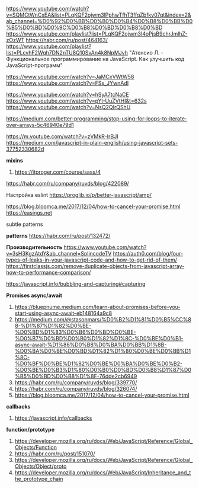 https://www.youtube.com/watch?v=SQMCtWnCxEA&list=PLqKQF2ojwm3lPphwTfhT3ffqZbfkv07qt&index=2&ab_channel=%D0%92%D0%BB%D0%B0%D0%B4%D0%B8%D0%BB%D0%B5%D0%BD%D0%9C%D0%B8%D0%BD%D0%B8%D0%BD
https://www.youtube.com/playlist?list=PLqKQF2ojwm3l4oPjsB9chrJmlhZ-zOzWT
https://habr.com/ru/post/464163/
https://www.youtube.com/playlist?list=PLcvhF2Wqh7DN2nTU8Q10SvAn4k8NpMJvh
"Атенсио Л. - Функциональное программирование на JavaScript. Как улучшить код JavaScript-программ"

https://www.youtube.com/watch?v=JaMCxVWtW58
https://www.youtube.com/watch?v=FSs_JYwnAdI

https://www.youtube.com/watch?v=hSyA7tcNaCE
https://www.youtube.com/watch?v=pYI-UuZVtHI&t=632s
https://www.youtube.com/watch?v=NsQ2QIrQShU

https://medium.com/better-programming/stop-using-for-loops-to-iterate-over-arrays-5c46940e79d1

https://m.youtube.com/watch?v=zVMkR-IrBJI
https://medium.com/javascript-in-plain-english/using-javascript-sets-37752330682d

**mixins**

1. https://itproger.com/course/sass/4

https://habr.com/ru/company/ruvds/blog/422089/

Настройка eslint https://proglib.io/p/better-javascript/amp/

https://blog.bloomca.me/2017/12/04/how-to-cancel-your-promise.html
https://easings.net

subtle patterns

**patterns**
https://habr.com/ru/post/132472/

**Производительность**
https://www.youtube.com/watch?v=3sH3KgzAtdY&ab_channel=SplincodeTV
https://auth0.com/blog/four-types-of-leaks-in-your-javascript-code-and-how-to-get-rid-of-them/
https://firstclassjs.com/remove-duplicate-objects-from-javascript-array-how-to-performance-comparison/

https://javascript.info/bubbling-and-capturing#capturing

**Promises async/await**

1. https://bluepnume.medium.com/learn-about-promises-before-you-start-using-async-await-eb148164a9c8
2. https://medium.com/@stasonmars/%D0%B2%D1%81%D0%B5%CC%88-%D1%87%D1%82%D0%BE-%D0%BD%D1%83%D0%B6%D0%BD%D0%BE-%D0%B7%D0%BD%D0%B0%D1%82%D1%8C-%D0%BE%D0%B1-async-await-%D1%86%D0%B8%D0%BA%D0%BB%D1%8B-%D0%BA%D0%BE%D0%BD%D1%82%D1%80%D0%BE%D0%BB%D1%8C-%D0%BF%D0%BE%D1%82%D0%BE%D0%BA%D0%BE%D0%B2-%D0%BE%D0%B3%D1%80%D0%B0%D0%BD%D0%B8%D1%87%D0%B5%D0%BD%D0%B8%D1%8F-76dde2cb6949
3. https://habr.com/ru/company/ruvds/blog/339770/
4. https://habr.com/ru/company/ruvds/blog/326074/
5. https://blog.bloomca.me/2017/12/04/how-to-cancel-your-promise.html

**callbacks**
1. https://javascript.info/callbacks



**function/prototype**
1. https://developer.mozilla.org/ru/docs/Web/JavaScript/Reference/Global_Objects/Function
2. https://habr.com/ru/post/151070/
3. https://developer.mozilla.org/ru/docs/Web/JavaScript/Reference/Global_Objects/Object/proto
4. https://developer.mozilla.org/ru/docs/Web/JavaScript/Inheritance_and_the_prototype_chain
